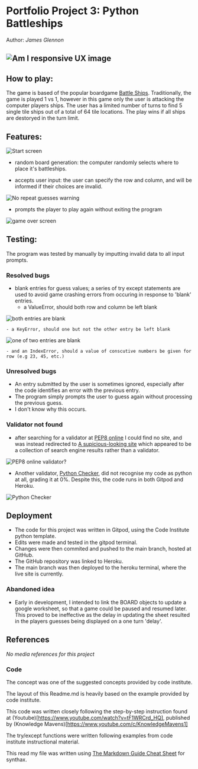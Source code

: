 # Portfolio Project 3: Python Battleships
Author: *James Glennon*

![Am I responsive UX image](images/responsive_image.png)
---
## How to play:
The game is based of the popular boardgame [Battle Ships](https://en.wikipedia.org/wiki/Battleship_(game)).
Traditionally, the game is played 1 vs 1, however in this game only the user is attacking the computer players ships.
The user has a limited number of turns to find 5 single tile ships out of a total of 64 tile locations.
The play wins if all ships are destoryed in the turn limit.

## Features:
![Start screen](images/python_start.png)
- random board generation:
    the computer randomly selects where to place it's battleships.

- accepts user input: the user can specify the row and column, and will be informed if their choices are invalid.

![No repeat guesses warning](images/python_norepeat.png)

- prompts the player to play again without exiting the program

![game over screen](images/python_new_game.png)
## Testing:

The program was tested by manually by imputting invalid data to all input prompts.

### Resolved bugs

- blank entries for guess values;
a series of try except statements are used to avoid game crashing errors from occuring in response to 'blank' entries.
    - a ValueError, should both row and column be left blank

![both entries are blank](images/python_neither.png)

    - a KeyError, should one but not the other entry be left blank

![one of two entries are blank](images/python_both.png)

    - and an IndexError, should a value of conscutive numbers be given for row (e.g 23, 45, etc.)

### Unresolved bugs

- An entry submitted by the user is sometimes ignored, especially after the code identifies an error with the previous entry.
- The program simply prompts the user to guess again without processing the previous guess.
- I don't know why this occurs.

### Validator not found

- after searching for a validator at [PEP8 online](https://pep8online.com/) I could find no site,
and was instead redirected to [A supicious-looking site](http://ww7.pep8online.com/) which appeared to be a collection of search engine results rather than a validator.

![PEP8 online validator?](images/pep8_online.png)

- Another validator, [Python Checker](https://www.pythonchecker.com/), did not recognise my code as python at all, grading it at 0%. Despite this, the code runs in both Gitpod and Heroku.

![Python Checker](images/check_python_validator.png)

## Deployment

- The code for this project was written in Gitpod, using the Code Institute python template.
- Edits were made and tested in the gitpod terminal.
- Changes were then commited and pushed to the main branch, hosted at GitHub.
- The GitHub repository was linked to Heroku.
- The main branch was then deployed to the heroku terminal, where the live site is currently.

### Abandoned idea

- Early in development, I intended to link the BOARD objects to update a google worksheet, so that a game could be paused and resumed later. This proved to be ineffective as the delay in updating the sheet resulted in the players guesses being displayed on a one turn 'delay'.

## References
*No media references for this project*

### Code

The concept was one of the suggested concepts provided by code institute.

The layout of this Readme.md is heavily based on the example provided by code institute.

This code was written closely following the step-by-step instruction found at (Youtube)[https://www.youtube.com/watch?v=tF1WRCrd_HQ],
published by (Knowledge Mavens)[https://www.youtube.com/c/KnowledgeMavens1]

The try/except functions were written following examples from code institute instructional material.

This read my file was written using [The Markdown Guide Cheat Sheet](https://www.markdownguide.org/cheat-sheet/) for synthax.